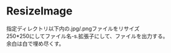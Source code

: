 # ResizeImage


指定ディレクトリ以下内の.jpg/.pngファイルをリサイズ  
250*250にしてファイル名-s.拡張子にして、ファイルを出力する。  
余白は白で埋め尽くす。


